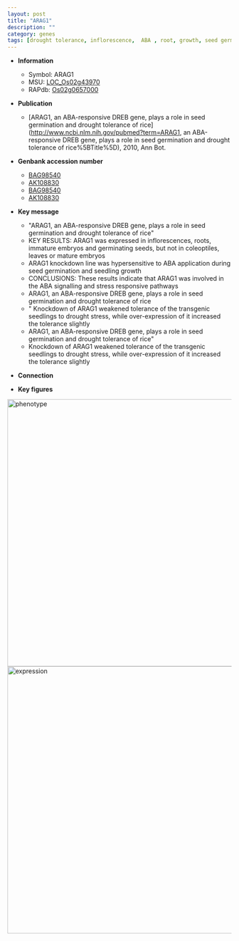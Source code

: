 ```yaml
---
layout: post
title: "ARAG1"
description: ""
category: genes
tags: [drought tolerance, inflorescence,  ABA , root, growth, seed germination, drought, seed, seedling]
---
```


* **Information**  
    + Symbol: ARAG1  
    + MSU: [LOC_Os02g43970](http://rice.plantbiology.msu.edu/cgi-bin/ORF_infopage.cgi?orf=LOC_Os02g43970)  
    + RAPdb: [Os02g0657000](http://rapdb.dna.affrc.go.jp/viewer/gbrowse_details/irgsp1?name=Os02g0657000)  

* **Publication**  
    + [ARAG1, an ABA-responsive DREB gene, plays a role in seed germination and drought tolerance of rice](http://www.ncbi.nlm.nih.gov/pubmed?term=ARAG1, an ABA-responsive DREB gene, plays a role in seed germination and drought tolerance of rice%5BTitle%5D), 2010, Ann Bot.

* **Genbank accession number**  
    + [BAG98540](http://www.ncbi.nlm.nih.gov/nuccore/BAG98540)
    + [AK108830](http://www.ncbi.nlm.nih.gov/nuccore/AK108830)
    + [BAG98540](http://www.ncbi.nlm.nih.gov/nuccore/BAG98540)
    + [AK108830](http://www.ncbi.nlm.nih.gov/nuccore/AK108830)

* **Key message**  
    + "ARAG1, an ABA-responsive DREB gene, plays a role in seed germination and drought tolerance of rice"
    + KEY RESULTS: ARAG1 was expressed in inflorescences, roots, immature embryos and germinating seeds, but not in coleoptiles, leaves or mature embryos
    + ARAG1 knockdown line was hypersensitive to ABA application during seed germination and seedling growth
    + CONCLUSIONS: These results indicate that ARAG1 was involved in the ABA signalling and stress responsive pathways
    + ARAG1, an ABA-responsive DREB gene, plays a role in seed germination and drought tolerance of rice
    + " Knockdown of ARAG1 weakened tolerance of the transgenic seedlings to drought stress, while over-expression of it increased the tolerance slightly
    + ARAG1, an ABA-responsive DREB gene, plays a role in seed germination and drought tolerance of rice"
    + Knockdown of ARAG1 weakened tolerance of the transgenic seedlings to drought stress, while over-expression of it increased the tolerance slightly

* **Connection**  

* **Key figures**  
<img src="http://ricencode.github.io/images/ARAG1.pheno.png" alt="phenotype"  style="width: 600px;"/>

<img src="http://ricencode.github.io/images/ARAG1.exp.png" alt="expression"  style="width: 600px;"/>


